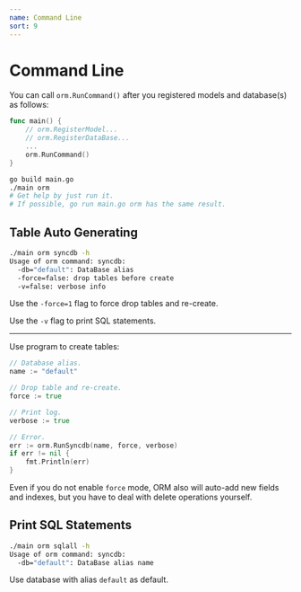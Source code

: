 ```yaml
---
name: Command Line
sort: 9
---
```


# Command Line

You can call `orm.RunCommand()` after you registered models and database(s) as follows:

```go
func main() {
	// orm.RegisterModel...
	// orm.RegisterDataBase...
	...
	orm.RunCommand()
}
```

```bash
go build main.go
./main orm
# Get help by just run it.
# If possible, go run main.go orm has the same result.
```

## Table Auto Generating

```bash
./main orm syncdb -h
Usage of orm command: syncdb:
  -db="default": DataBase alias
  -force=false: drop tables before create
  -v=false: verbose info
```

Use the `-force=1` flag to force drop tables and re-create.

Use the `-v` flag to print SQL statements.

---

Use program to create tables:

```go
// Database alias.
name := "default"

// Drop table and re-create.
force := true

// Print log.
verbose := true

// Error.
err := orm.RunSyncdb(name, force, verbose)
if err != nil {
	fmt.Println(err)
}
```

Even if you do not enable `force` mode, ORM also will auto-add new fields and indexes, but you have to deal with delete operations yourself.

## Print SQL Statements

```bash
./main orm sqlall -h
Usage of orm command: syncdb:
  -db="default": DataBase alias name
```

Use database with alias `default` as default.
